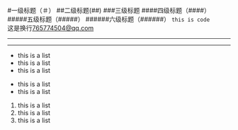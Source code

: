 #一级标题（＃）
##二级标题(##)
###三级标题
####四级标题（####）
#####五级标题（#####）
######六级标题（######）
`this is code`  
这是换行<765774504@qq.com>  
******  
-----  
* this is a list
* this is a list
* this is a list
- this is a list
- this is a list
1. this is a list
2. this is a list
3. this is a list

